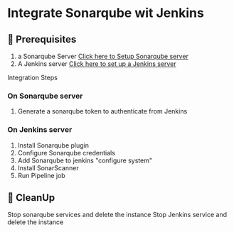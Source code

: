 # Integrate Sonarqube wit Jenkins 

## 🧰 Prerequisites
1. a Sonarqube Server [Click here to Setup Sonarqube server]()
2. A Jenkins server [Click here to set up a Jenkins server]()


Integration Steps 

### On Sonarqube server 

1. Generate a sonarqube token to authenticate from Jenkins

### On Jenkins server 

1. Install Sonarqube plugin
1. Configure Sonarqube credentials 
1. Add Sonarqube to jenkins "configure system" 
1. Install SonarScanner
1. Run Pipeline job 


## 🧹 CleanUp  

   Stop sonarqube services and delete the instance
   Stop Jenkins service and delete the instance 

  
